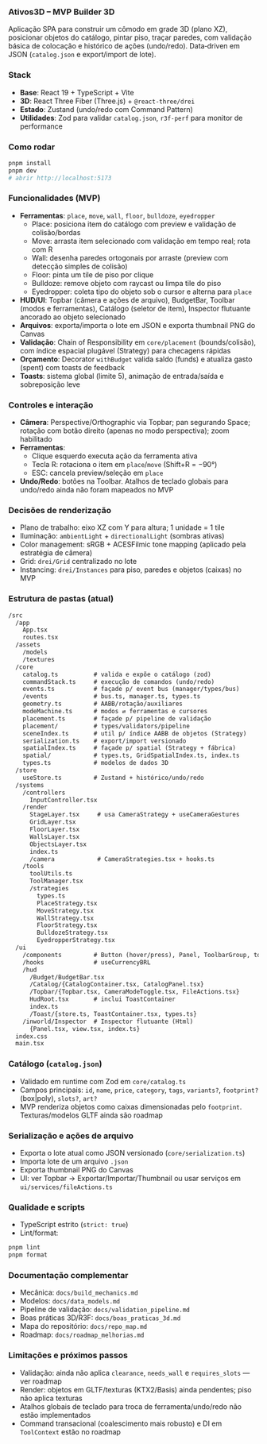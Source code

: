 ### Ativos3D – MVP Builder 3D

Aplicação SPA para construir um cômodo em grade 3D (plano XZ), posicionar objetos do catálogo, pintar piso, traçar paredes, com validação básica de colocação e histórico de ações (undo/redo). Data‑driven em JSON (`catalog.json` e export/import de lote).

### Stack
- **Base**: React 19 + TypeScript + Vite
- **3D**: React Three Fiber (Three.js) + `@react-three/drei`
- **Estado**: Zustand (undo/redo com Command Pattern)
- **Utilidades**: Zod para validar `catalog.json`, `r3f-perf` para monitor de performance

### Como rodar
```bash
pnpm install
pnpm dev
# abrir http://localhost:5173
```

### Funcionalidades (MVP)
- **Ferramentas**: `place`, `move`, `wall`, `floor`, `bulldoze`, `eyedropper`
  - Place: posiciona item do catálogo com preview e validação de colisão/bordas
  - Move: arrasta item selecionado com validação em tempo real; rota com R
  - Wall: desenha paredes ortogonais por arraste (preview com detecção simples de colisão)
  - Floor: pinta um tile de piso por clique
  - Bulldoze: remove objeto com raycast ou limpa tile do piso
  - Eyedropper: coleta tipo do objeto sob o cursor e alterna para `place`
- **HUD/UI**: Topbar (câmera e ações de arquivo), BudgetBar, Toolbar (modos e ferramentas), Catálogo (seletor de item), Inspector flutuante ancorado ao objeto selecionado
- **Arquivos**: exporta/importa o lote em JSON e exporta thumbnail PNG do Canvas
- **Validação**: Chain of Responsibility em `core/placement` (bounds/colisão), com índice espacial plugável (Strategy) para checagens rápidas
- **Orçamento**: Decorator `withBudget` valida saldo (funds) e atualiza gasto (spent) com toasts de feedback
- **Toasts**: sistema global (limite 5), animação de entrada/saída e sobreposição leve

### Controles e interação
- **Câmera**: Perspective/Orthographic via Topbar; pan segurando Space; rotação com botão direito (apenas no modo perspectiva); zoom habilitado
- **Ferramentas**:
  - Clique esquerdo executa ação da ferramenta ativa
  - Tecla R: rotaciona o item em `place`/`move` (Shift+R = −90°)
  - ESC: cancela preview/seleção em `place`
- **Undo/Redo**: botões na Toolbar. Atalhos de teclado globais para undo/redo ainda não foram mapeados no MVP

### Decisões de renderização
- Plano de trabalho: eixo XZ com Y para altura; 1 unidade = 1 tile
- Iluminação: `ambientLight` + `directionalLight` (sombras ativas)
- Color management: sRGB + ACESFilmic tone mapping (aplicado pela estratégia de câmera)
- Grid: `drei/Grid` centralizado no lote
- Instancing: `drei/Instances` para piso, paredes e objetos (caixas) no MVP

### Estrutura de pastas (atual)
```txt
/src
  /app
    App.tsx
    routes.tsx
  /assets
    /models
    /textures
  /core
    catalog.ts          # valida e expõe o catálogo (zod)
    commandStack.ts     # execução de comandos (undo/redo)
    events.ts           # façade p/ event bus (manager/types/bus)
    /events             # bus.ts, manager.ts, types.ts
    geometry.ts         # AABB/rotação/auxiliares
    modeMachine.ts      # modos ⇄ ferramentas e cursores
    placement.ts        # façade p/ pipeline de validação
    placement/          # types/validators/pipeline
    sceneIndex.ts       # util p/ índice AABB de objetos (Strategy)
    serialization.ts    # export/import versionado
    spatialIndex.ts     # façade p/ spatial (Strategy + fábrica)
    spatial/            # types.ts, GridSpatialIndex.ts, index.ts
    types.ts            # modelos de dados 3D
  /store
    useStore.ts         # Zustand + histórico/undo/redo
  /systems
    /controllers
      InputController.tsx
    /render
      StageLayer.tsx     # usa CameraStrategy + useCameraGestures
      GridLayer.tsx
      FloorLayer.tsx
      WallsLayer.tsx
      ObjectsLayer.tsx
      index.ts
      /camera            # CameraStrategies.tsx + hooks.ts
    /tools
      toolUtils.ts
      ToolManager.tsx
      /strategies
        types.ts
        PlaceStrategy.tsx
        MoveStrategy.tsx
        WallStrategy.tsx
        FloorStrategy.tsx
        BulldozeStrategy.tsx
        EyedropperStrategy.tsx
  /ui
    /components         # Button (hover/press), Panel, ToolbarGroup, tokens
    /hooks              # useCurrencyBRL
    /hud
      /Budget/BudgetBar.tsx
      /Catalog/{CatalogContainer.tsx, CatalogPanel.tsx}
      /Topbar/{Topbar.tsx, CameraModeToggle.tsx, FileActions.tsx}
      HudRoot.tsx       # inclui ToastContainer
      index.ts
      /Toast/{store.ts, ToastContainer.tsx, types.ts}
    /inworld/Inspector  # Inspector flutuante (Html)
      {Panel.tsx, view.tsx, index.ts}
  index.css
  main.tsx
```

### Catálogo (`catalog.json`)
- Validado em runtime com Zod em `core/catalog.ts`
- Campos principais: `id`, `name`, `price`, `category`, `tags`, `variants?`, `footprint?` (box|poly), `slots?`, `art?`
- MVP renderiza objetos como caixas dimensionadas pelo `footprint`. Texturas/modelos GLTF ainda são roadmap

### Serialização e ações de arquivo
- Exporta o lote atual como JSON versionado (`core/serialization.ts`)
- Importa lote de um arquivo `.json`
- Exporta thumbnail PNG do Canvas
- UI: ver Topbar → Exportar/Importar/Thumbnail ou usar serviços em `ui/services/fileActions.ts`

### Qualidade e scripts
- TypeScript estrito (`strict: true`)
- Lint/format:
```bash
pnpm lint
pnpm format
```

### Documentação complementar
- Mecânica: `docs/build_mechanics.md`
- Modelos: `docs/data_models.md`
- Pipeline de validação: `docs/validation_pipeline.md`
- Boas práticas 3D/R3F: `docs/boas_praticas_3d.md`
- Mapa do repositório: `docs/repo_map.md`
- Roadmap: `docs/roadmap_melhorias.md`

### Limitações e próximos passos
- Validação: ainda não aplica `clearance`, `needs_wall` e `requires_slots` — ver roadmap
- Render: objetos em GLTF/texturas (KTX2/Basis) ainda pendentes; piso não aplica texturas
- Atalhos globais de teclado para troca de ferramenta/undo/redo não estão implementados
- Command transacional (coalescimento mais robusto) e DI em `ToolContext` estão no roadmap
